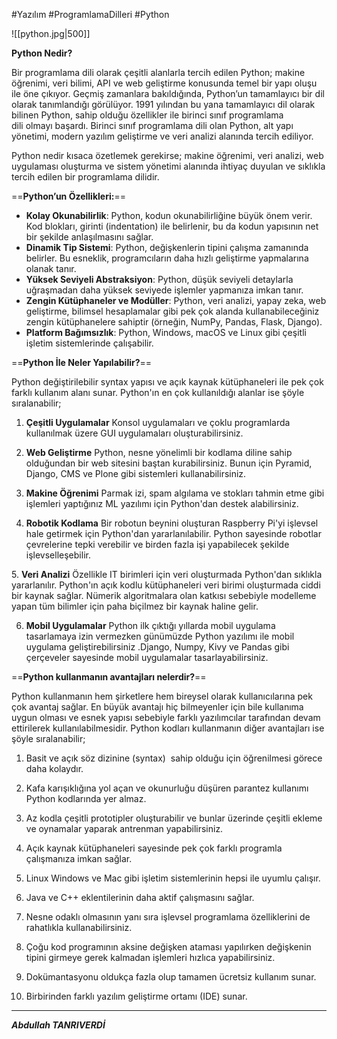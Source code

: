 #Yazılım #ProgramlamaDilleri #Python

![[python.jpg|500]]

**Python Nedir?**

Bir programlama dili olarak çeşitli alanlarla tercih edilen Python; makine öğrenimi, veri bilimi, API ve web geliştirme konusunda temel bir yapı oluşu ile öne çıkıyor. Geçmiş zamanlara bakıldığında, Python’un tamamlayıcı bir dil olarak tanımlandığı görülüyor. 1991 yılından bu yana tamamlayıcı dil olarak bilinen Python, sahip olduğu özellikler ile birinci sınıf programlama dili olmayı başardı. Birinci sınıf programlama dili olan Python, alt yapı yönetimi, modern yazılım geliştirme ve veri analizi alanında tercih ediliyor. 

Python nedir kısaca özetlemek gerekirse; makine öğrenimi, veri analizi, web uygulaması oluşturma ve sistem yönetimi alanında ihtiyaç duyulan ve sıklıkla tercih edilen bir programlama dilidir.

==**Python’un Özellikleri:**==

- **Kolay Okunabilirlik**: Python, kodun okunabilirliğine büyük önem verir. Kod blokları, girinti (indentation) ile belirlenir, bu da kodun yapısının net bir şekilde anlaşılmasını sağlar.
- **Dinamik Tip Sistemi**: Python, değişkenlerin tipini çalışma zamanında belirler. Bu esneklik, programcıların daha hızlı geliştirme yapmalarına olanak tanır.
- **Yüksek Seviyeli Abstraksiyon**: Python, düşük seviyeli detaylarla uğraşmadan daha yüksek seviyede işlemler yapmanıza imkan tanır.
- **Zengin Kütüphaneler ve Modüller**: Python, veri analizi, yapay zeka, web geliştirme, bilimsel hesaplamalar gibi pek çok alanda kullanabileceğiniz zengin kütüphanelere sahiptir (örneğin, NumPy, Pandas, Flask, Django).
- **Platform Bağımsızlık**: Python, Windows, macOS ve Linux gibi çeşitli işletim sistemlerinde çalışabilir.


==**Python İle Neler Yapılabilir?**==

Python değiştirilebilir syntax yapısı ve açık kaynak kütüphaneleri ile pek çok farklı kullanım alanı sunar. Python'ın en çok kullanıldığı alanlar ise şöyle sıralanabilir;

1.  **Çeşitli Uygulamalar**  Konsol uygulamaları ve çoklu programlarda kullanılmak üzere GUI uygulamaları oluşturabilirsiniz.

2. **Web Geliştirme**  Python, nesne yönelimli bir kodlama diline sahip olduğundan bir web sitesini baştan kurabilirsiniz. Bunun için Pyramid, Django, CMS ve Plone gibi sistemleri kullanabilirsiniz.

3. **Makine Öğrenimi** Parmak izi, spam algılama ve stokları tahmin etme gibi işlemleri yaptığınız ML yazılımı için Python'dan destek alabilirsiniz.

4.  **Robotik Kodlama** Bir robotun beynini oluşturan Raspberry Pi'yi işlevsel hale getirmek için Python'dan yararlanılabilir. Python sayesinde robotlar çevrelerine tepki verebilir ve birden fazla işi yapabilecek şekilde işlevselleşebilir.

5. **Veri Analizi**  Özellikle IT birimleri için veri oluşturmada Python'dan sıklıkla yararlanılır. Python'ın açık kodlu kütüphaneleri veri birimi oluşturmada ciddi bir kaynak sağlar. Nümerik algoritmalara olan katkısı sebebiyle modelleme yapan tüm bilimler için paha biçilmez bir kaynak haline gelir.

6. **Mobil Uygulamalar**  Python ilk çıktığı yıllarda mobil uygulama tasarlamaya izin vermezken günümüzde Python yazılımı ile mobil uygulama geliştirebilirsiniz .Django, Numpy, Kivy ve Pandas gibi çerçeveler sayesinde mobil uygulamalar tasarlayabilirsiniz.


==**Python kullanmanın avantajları nelerdir?**==

Python kullanmanın hem şirketlere hem bireysel olarak kullanıcılarına pek çok avantaj sağlar. En büyük avantajı hiç bilmeyenler için bile kullanıma uygun olması ve esnek yapısı sebebiyle farklı yazılımcılar tarafından devam ettirilerek kullanılabilmesidir. Python kodları kullanmanın diğer avantajları ise şöyle sıralanabilir;

1. Basit ve açık söz dizinine (syntax)  sahip olduğu için öğrenilmesi görece daha kolaydır.

2. Kafa karışıklığına yol açan ve okunurluğu düşüren parantez kullanımı Python kodlarında yer almaz.

3. Az kodla çeşitli prototipler oluşturabilir ve bunlar üzerinde çeşitli ekleme ve oynamalar yaparak antrenman yapabilirsiniz.

4. Açık kaynak kütüphaneleri sayesinde pek çok farklı programla çalışmanıza imkan sağlar.

5. Linux Windows ve Mac gibi işletim sistemlerinin hepsi ile uyumlu çalışır.

6. Java ve C++ eklentilerinin daha aktif çalışmasını sağlar.

7. Nesne odaklı olmasının yanı sıra işlevsel programlama özelliklerini de rahatlıkla kullanabilirsiniz.

8. Çoğu kod programının aksine değişken ataması yapılırken değişkenin tipini girmeye gerek kalmadan işlemleri hızlıca yapabilirsiniz.

9. Dokümantasyonu oldukça fazla olup tamamen ücretsiz kullanım sunar.

10. Birbirinden farklı yazılım geliştirme ortamı (IDE) sunar.

****
 ***Abdullah TANRIVERDİ***
 

